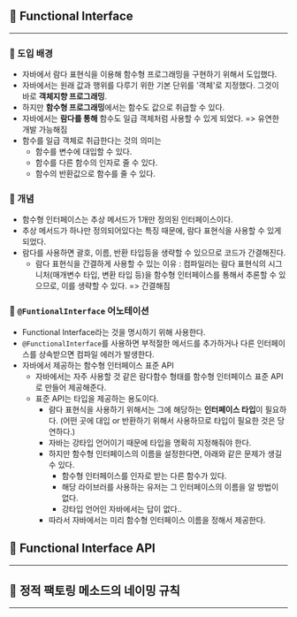 ## 📌 Functional Interface
---

### 🔸 도입 배경
  - 자바에서 람다 표현식을 이용해 함수형 프로그래밍을 구현하기 위해서 도입했다.
  - 자바에서는 원래 값과 행위를 다루기 위한 기본 단위를 '객체'로 지정했다. 그것이 바로 **객체지향 프로그래밍**.
  - 하지만 **함수형 프로그래밍**에서는 함수도 값으로 취급할 수 있다.
  - 자바에서는 **람다를 통해** 함수도 일급 객체처럼 사용할 수 있게 되었다. => 유연한 개발 가능해짐
  - 함수를 일급 객체로 취급한다는 것의 의미는
    - 함수를 변수에 대입할 수 있다.
    - 함수를 다른 함수의 인자로 줄 수 있다.
    - 함수의 반환값으로 함수를 줄 수 있다.
### 🔸 개념
  - 함수형 인터페이스는 추상 메서드가 1개만 정의된 인터페이스이다.
  - 추상 메서드가 하나만 정의되어있다는 특징 때문에, 람다 표현식을 사용할 수 있게 되었다.
  - 람다를 사용하면 괄호, 이름, 반환 타입등을 생략할 수 있으므로 코드가 간결해진다.
    - 람다 표현식을 간결하게 사용할 수 있는 이유 : 컴파일러는 람다 표현식의 시그니처(매개변수 타입, 변환 타입 등)을 함수형 인터페이스를 통해서 추론할 수 있으므로, 이를 생략할 수 있다. => 간결해짐
### 🔸 `@FuntionalInterface` 어노테이션
  - Functional Interface라는 것을 명시하기 위해 사용한다. 
  - `@FunctionalInterface`를 사용하면 부적절한 메서드를 추가하거나 다른 인터페이스를 상속받으면 컴파일 에러가 발생한다.
- 자바에서 제공하는 함수형 인터페이스 표준 API
  - 자바에서는 자주 사용할 것 같은 람다함수 형태를 함수형 인터페이스 표준 API로 만들어 제공해준다.
  - 표준 API는 타입을 제공하는 용도이다.
    - 람다 표현식을 사용하기 위해서는 그에 해당하는 **인터페이스 타입**이 필요하다. (어떤 곳에 대입 or 반환하기 위해서 사용하므로 타입이 필요한 것은 당연하다.)
    - 자바는 강타입 언어이기 때문에 타입을 명확히 지정해줘야 한다.
    - 하지만 함수형 인터페이스의 이름을 설정한다면, 아래와 같은 문제가 생길 수 있다.
      - 함수형 인터페이스를 인자로 받는 다른 함수가 있다.
      - 해당 라이브러를 사용하는 유저는 그 인터페이스의 이름을 알 방법이 없다.
      - 강타입 언어인 자바에서는 답이 없다..
    - 따라서 자바에서는 미리 함수형 인터페이스 이름을 정해서 제공한다.

## 📌 Functional Interface API
---


## 📌 정적 팩토링 메소드의 네이밍 규칙
---

